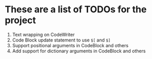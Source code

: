 # These are a list of TODOs for the project

1. Text wrapping on CodeWriter
2. Code Block update statement to use `$[` and `$]`
3. Support positional arguments in CodeBlock and others
4. Add support for dictionary arguments in CodeBlock and others